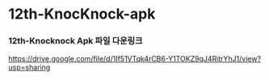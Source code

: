 # 12th-KnocKnock-apk

### 12th-Knocknock Apk 파일 다운링크
https://drive.google.com/file/d/1If51VTqk4rCB6-Y1TOKZ9qJ4RitrYhJ1/view?usp=sharing
